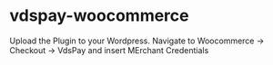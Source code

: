 # vdspay-woocommerce

Upload the Plugin to your Wordpress. Navigate to Woocommerce -> Checkout -> VdsPay and insert MErchant Credentials
